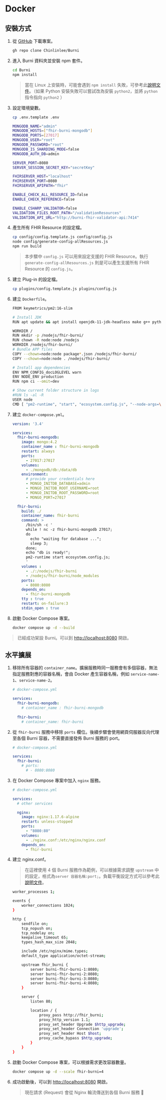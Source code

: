 # Docker

## 安裝方式

1. 從 [GitHub](https://github.com/Chinlinlee/Burni) 下載專案。

   ```bash
   gh repo clone Chinlinlee/Burni
   ```
2. 進入 Burni 資料夾並安裝 npm 套件。

   ```bash
   cd Burni
   npm install
   ```
   > 當在 Linux 上安裝時，可能會遇到 `npm install` 失敗，可參考此[說明文件](https://github.com/kelektiv/node.bcrypt.js/wiki/Installation-Instructions#linux)。（如果 Python 安裝失敗可以嘗試改為安裝 `python2`，並將 `python` 指令指向 `python2` ）

3. 設定環境變數。

   ```bash
   cp .env.template .env
   ```

   ```bash
   MONGODB_NAME="admin"
   MONGODB_HOSTS=["fhir-burni-mongodb"]
   MONGODB_PORTS=[27017]
   MONGODB_USER="root"
   MONGODB_PASSWORD="root"
   MONGODB_IS_SHARDING_MODE=false
   MONGODB_AUTH_DB=admin
   
   SERVER_PORT=8080
   SERVER_SESSION_SECRET_KEY="secretKey"
   
   FHIRSERVER_HOST="localhost"
   FHIRSERVER_PORT=8080
   FHIRSERVER_APIPATH="fhir"
   
   ENABLE_CHECK_ALL_RESOURCE_ID=false
   ENABLE_CHECK_REFERENCE=false
   
   ENABLE_CSHARP_VALIDATOR=false
   VALIDATION_FILES_ROOT_PATH="/validationResources"
   VALIDATION_API_URL="http://burni-fhir-validator-api:7414"
   ```
4. 產生所有 FHIR Resource 的設定檔。

   ```bash
   cp config/config.template.js config/config.js
   node config/generate-config-allResources.js
   npm run build
   ```

   > 本步驟中 `config.js` 可以用來設定支援的 FHIR Resource。執行 `generate-config-allResources.js` 則是可以產生支援所有 FHIR Resource 的 `config.js`。

5. 建立 Plug-in 的設定檔。

   ```bash
   cp plugins/config.template.js plugins/config.js
   ```

6. 建立 `Dockerfile`。

   ```bash
   FROM keymetrics/pm2:16-slim
   
   # Install JDK
   RUN apt update && apt install openjdk-11-jdk-headless make g++ python3 netcat curl iputils-ping -y
   
   WORKDIR /
   RUN mkdir -p /nodejs/fhir-burni/
   RUN chown -R node:node /nodejs
   WORKDIR /nodejs/fhir-burni/
   # Bundle APP files
   COPY --chown=node:node package*.json /nodejs/fhir-burni/
   COPY --chown=node:node . /nodejs/fhir-burni/
   
   # Install app dependencies
   ENV NPM_CONFIG_docLOGLEVEL warn
   ENV NODE_ENV production
   RUN npm ci --omit=dev
   
   # Show current folder structure in logs
   #RUN ls -al -R
   USER node
   CMD [ "pm2-runtime", "start", "ecosystem.config.js", "--node-args=\"--max-old-space-size=4096\""]
   ```

7. 建立 `docker-compose.yml`。

   ```yaml
   version: '3.4'
   
   services:
     fhir-burni-mongodb:
       image: mongo:4.2
       container_name : fhir-burni-mongodb
       restart: always
       ports:
         - 27017:27017
       volumes:
         - ./mongodb/db:/data/db
       environment:
         # provide your credentials here
         - MONGO_INITDB_DATABASE=admin
         - MONGO_INITDB_ROOT_USERNAME=root
         - MONGO_INITDB_ROOT_PASSWORD=root
         - MONGO_PORT=27017
   
     fhir-burni:
       build: ./
       container_name: fhir-burni
       command: >
         /bin/sh -c '
         while ! nc -z fhir-burni-mongodb 27017;
         do
           echo "waiting for database ...";
           sleep 3;
         done;
         echo "db is ready!";
         pm2-runtime start ecosystem.config.js;
         '
       volumes :
         - ./:/nodejs/fhir-burni
         - /nodejs/fhir-burni/node_modules
       ports:
         - 8080:8080
       depends_on:
         - fhir-burni-mongodb
       tty : true
       restart: on-failure:3
       stdin_open : true
   ```


8. 啟動 Docker Compose 專案。
   
   ```bash
   docker compose up -d --build
   ```

> 已經成功架設 Burni。可以到 <http://localhost:8080> 開啟。

## 水平擴展

1. 移除所有容器的 `container_name`。擴展服務時同一服務會有多個容器，無法指定服務對應的容器名稱，會由 Docker 產生容器名稱，例如 `service-name-1`、`service-name-2`。

   ```yaml
   # docker-compose.yml
   
   services:
     fhir-burni-mongodb:
       # container_name : fhir-burni-mongodb
     
     fhir-burni:
       # container_name: fhir-burni
   ```
2. 從 `fhir-burni` 服務中移除 `ports` 欄位。後續步驟會使用網頁伺服器反向代理至各個 Burni 容器，不需要直接發佈 Burni 服務的 port。

   ```yaml
   # docker-compose.yml
   
   services:
     fhir-burni:
       # ports:
         # - 8080:8080
   ```
3. 在 Docker Compose 專案中加入 `nginx` 服務。

   ```yaml
   # docker-compose.yml
   
   services:
     # other services
   
     nginx:
       image: nginx:1.17.6-alpine
       restart: unless-stopped
       ports:
         - "8080:80"
       volumes:
         - ./nginx.conf:/etc/nginx/nginx.conf
       depends_on:
         - fhir-burni
   ```
4. 建立 nginx.conf。

   
   > 在這裡使用 4 個 Burni 服務作為範例，可以根據需求調整 `upstream` 中的設定，格式為`server 容器名稱:port;`。負載平衡設定方式可以參考此[說明文件](https://docs.nginx.com/nginx/admin-guide/load-balancer/http-load-balancer/)。

   ```bash
   worker_processes 1;
   
   events {
       worker_connections 1024;
   }
   
   http {
       sendfile on;
       tcp_nopush on;
       tcp_nodelay on;
       keepalive_timeout 65;
       types_hash_max_size 2048;
   
       include /etc/nginx/mime.types;
       default_type application/octet-stream;
   
       upstream fhir_burni {
           server burni-fhir-burni-1:8080;
           server burni-fhir-burni-2:8080;
           server burni-fhir-burni-3:8080;
           server burni-fhir-burni-4:8080;
       }
   
       server {
           listen 80;
   
           location / {
               proxy_pass http://fhir_burni;
               proxy_http_version 1.1;
               proxy_set_header Upgrade $http_upgrade;
               proxy_set_header Connection 'upgrade';
               proxy_set_header Host $host;
               proxy_cache_bypass $http_upgrade;
           }
       }
   }
   ```
5. 啟動 Docker Compose 專案，可以根據需求更改容器數量。

   ```bash
   docker compose up -d --scale fhir-burni=4
   ```
6. 成功啟動後，可以到 <http://localhost:8080> 開啟。

   > 現在請求 (Request) 會從 Nginx 輪流傳送到各個 Burni 服務 :tada:
